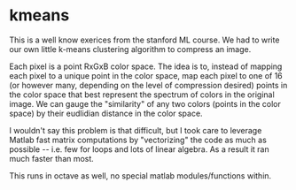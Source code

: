 # kmeans

This is a well know exerices from the stanford ML course. We had to write our own little k-means clustering algorithm to compress an image. 

Each pixel is a point RxGxB color space. The idea is to, instead of mapping each pixel to a unique point in the color space, map each pixel to one of 16 (or however many, depending on the level of compression desired) points in the color space that best represent the spectrum of colors in the original image. We can gauge the "similarity" of any two colors (points in the color space) by their eudlidian distance in the color space.

I wouldn't say this problem is that difficult, but I took care to leverage Matlab fast matrix computations by "vectorizing" the code as much as possible -- i.e. few for loops and lots of linear algebra. As a result it ran much faster than most.

This runs in octave as well, no special matlab modules/functions within.